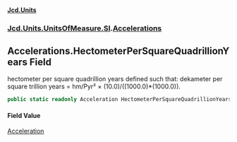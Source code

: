 #### [Jcd.Units](index.md 'index')
### [Jcd.Units.UnitsOfMeasure.SI](Jcd.Units.UnitsOfMeasure.SI.md 'Jcd.Units.UnitsOfMeasure.SI').[Accelerations](Accelerations.md 'Jcd.Units.UnitsOfMeasure.SI.Accelerations')

## Accelerations.HectometerPerSquareQuadrillionYears Field

hectometer per square quadrillion years defined such that: dekameter per square trillion years = hm/Pyr² × (10.0)/((1000.0)*(1000.0)).

```csharp
public static readonly Acceleration HectometerPerSquareQuadrillionYears;
```

#### Field Value
[Acceleration](Acceleration.md 'Jcd.Units.UnitTypes.Acceleration')